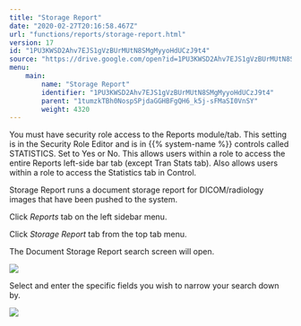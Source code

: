 ```yaml
---
title: "Storage Report"
date: "2020-02-27T20:16:58.467Z"
url: "functions/reports/storage-report.html"
version: 17
id: "1PU3KWSD2Ahv7EJS1gVzBUrMUtN8SMgMyyoHdUCzJ9t4"
source: "https://drive.google.com/open?id=1PU3KWSD2Ahv7EJS1gVzBUrMUtN8SMgMyyoHdUCzJ9t4"
menu:
    main:
        name: "Storage Report"
        identifier: "1PU3KWSD2Ahv7EJS1gVzBUrMUtN8SMgMyyoHdUCzJ9t4"
        parent: "1tumzkTBh0NospSPjdaGGHBFgQH6_k5j-sFMaSI0VnSY"
        weight: 4320
---
```

You must have security role access to the Reports module/tab. This setting is in the Security Role Editor and is in {{% system-name %}} controls called STATISTICS. Set to Yes or No. This allows users within a role to access the entire Reports left-side bar tab (except Tran Stats tab). Also allows users within a role to access the Statistics tab in Control.

Storage Report runs a document storage report for DICOM/radiology images that have been pushed to the system.

Click *Reports* tab on the left sidebar menu.

Click *Storage Report* tab from the top tab menu.

The Document Storage Report search screen will open.

![](storage-report.images/image1.png)

Select and enter the specific fields you wish to narrow your search down by.

![](storage-report.images/image2.png)

